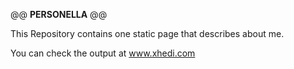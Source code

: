 @@ ____PERSONELLA____ @@

This Repository contains one static page that describes about me.

You can check the output at www.xhedi.com
